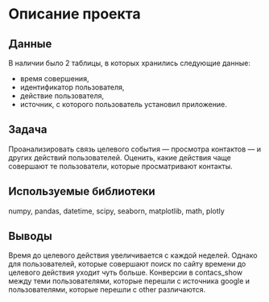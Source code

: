 # Описание проекта
## Данные
В наличии было 2 таблицы, в которых хранились следующие данные:
* время совершения,
* идентификатор пользователя,
* действие пользователя,
* источник, с которого пользователь установил приложение.
## Задача
Проанализировать связь целевого события — просмотра контактов — и других действий пользователей. Оценить, какие действия чаще совершают те пользователи, которые просматривают контакты.
## Используемые библиотеки
numpy, pandas, datetime, scipy, seaborn, matplotlib, math, plotly
## Выводы
Время до целевого действия увеличивается с каждой неделей. Однако для пользователей, которые совершают поиск по сайту времени до целевого действия уходит чуть больше. Конверсии в contacs_show между теми пользователями, которые перешли с источника google и пользователями, которые перешли с other различаются.
